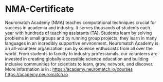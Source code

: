 # NMA-Certificate
Neuromatch Academy (NMA) teaches computational techniques crucial for success in academia and industry. It serves thousands of students each year with hundreds of teaching assistants (TA). Students learn by solving problems in small groups and by running group projects; they learn in many languages in an incredibly supportive environment.
Neuromatch Academy is an all-volunteer organization, run by science enthusiasts from all over the world.  From students to faculty to industry professionals, our volunteers are invested in creating globally-accessible science education and building inclusive communities for scientists to learn, grow, network, and discover. 
More information is in : 
https://academy.neuromatch.io/courses
https://academy.neuromatch.io
